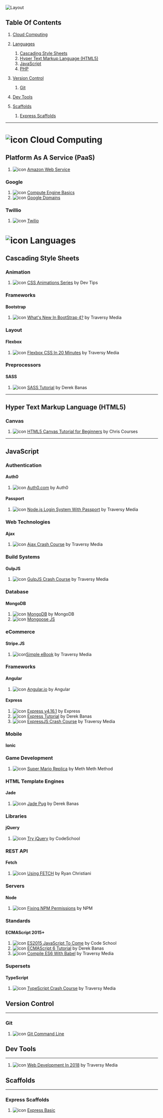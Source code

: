 ![Layout](https://raw.github.com/elwoodberry/education/master/_img/headers/890x400__header_education.png)

## Table Of Contents
1. [Cloud Computing](#-cloud-computing)
1. [Languages](#languages)
    1. [Cascading Style Sheets](#cascading-style-sheets)
    1. [Hyper Text Markup Language (HTML5)](#hyper-text-markup-language-html5)
    1. [JavaScript](#javascript)
    1. [PHP](#php)

1. [Version Control](#version-control)
    1. [Git](#git)
1. [Dev Tools](#dev-tools)
1. [Scaffolds](#scaffolds)
    1. [Express Scaffolds](#express-scaffolds)
---

# ![icon](https://raw.github.com/elwoodberry/education/master/_img/icons/cloud.png) Cloud Computing

## Platform As A Service (PaaS)
1. ![icon](https://raw.github.com/elwoodberry/education/master/_img/icons/warning.png) [Amazon Web Service](dir/cloud-computing/amazon-web-services)

### Google
1. ![icon](https://raw.github.com/elwoodberry/education/master/_img/icons/checkmark.png) [Compute Engine Basics](dir/cloud-computing/google-cloud/compute-engine)
1. ![icon](https://raw.github.com/elwoodberry/education/master/_img/icons/warning.png) [Google Domains](dir/cloud-computing/google-cloud/google-domains)

### Twillio
1. ![icon](https://raw.github.com/elwoodberry/education/master/_img/icons/warning.png) [Twilio](dir/cloud-computing/twilio)

# ![icon](https://raw.github.com/elwoodberry/education/master/_img/icons/code.png) Languages

## Cascading Style Sheets
### Animation
1. ![icon](https://raw.github.com/elwoodberry/education/master/_img/icons/warning.png) [CSS Animations Series](dir/languages/css/animation/css-animations-series) by Dev Tips

### Frameworks
#### Bootstrap
1. ![icon](https://raw.github.com/elwoodberry/education/master/_img/icons/checkmark.png) [What's New In BootStrap 4?](dir/languages/css/frameworks/bootstrap/whats-new-in-bootstrap4) by Traversy Media

### Layout
#### Flexbox
1. ![icon](https://raw.github.com/elwoodberry/education/master/_img/icons/checkmark.png) [Flexbox CSS In 20 Minutes](dir/languages/css/layout/flexbox/flexbox-css-in-20-minutes) by Traversy Media

### Preprocessors
#### SASS
1. ![icon](https://raw.github.com/elwoodberry/education/master/_img/icons/warning.png) [SASS Tutorial](dir/languages/css/preprocessor/sass/sass-tutorial) by Derek Banas

---
## Hyper Text Markup Language (HTML5)
### Canvas
1. ![icon](https://raw.github.com/elwoodberry/education/master/_img/icons/warning.png) [HTML5 Canvas Tutorial for Beginners](dir/languages/html5/canvas/canvas-tutorial-for-beginners) by Chris Courses

---
## JavaScript
### Authentication
#### Auth0
1. ![icon](https://raw.github.com/elwoodberry/education/master/_img/icons/warning.png) [Auth0.com](dir/languages/javascript/auth0/auth0) by Auth0  

#### Passport
1. ![icon](https://raw.github.com/elwoodberry/education/master/_img/icons/checkmark.png) [Node.js Login System With Passport](dir/languages/javascript/passport/login-system-with-passport) by Traversy Media

### Web Technologies  
#### Ajax
1. ![icon](https://raw.github.com/elwoodberry/education/master/_img/icons/checkmark.png) [Ajax Crash Course](dir/languages/javascript/ajax/ajax-crash-course) by Traversy Media

### Build Systems
#### GulpJS
1. ![icon](https://raw.github.com/elwoodberry/education/master/_img/icons/checkmark.png) [GulpJS Crash Course](dir/languages/javascript/gulp/gulp-js-crash-course) by Traversy Media

### Database  
#### MongoDB
1. ![icon](https://raw.github.com/elwoodberry/education/master/_img/icons/warning.png) [MongoDB](dir/languages/javascript/mongodb/mongodb) by MongoDB
1. ![icon](https://raw.github.com/elwoodberry/education/master/_img/icons/warning.png) [Mongoose JS](dir/languages/javascript/)

### eCommerce
#### Stripe.JS
1. ![icon](https://raw.github.com/elwoodberry/education/master/_img/icons/warning.png)[Simple eBook](dir/languages/javascript/stripe/simple-ebook) by Traversy Media

### Frameworks
#### Angular
1. ![icon](https://raw.github.com/elwoodberry/education/master/_img/icons/warning.png) [Angular.io](dir/languages/javascript/angular/angular-io) by Angular

#### Express
1. ![icon](https://raw.github.com/elwoodberry/education/master/_img/icons/warning.png) [Express v4.16.1](dir/languages/javascript/express/express_v4-16-1) by Express
1. ![icon](https://raw.github.com/elwoodberry/education/master/_img/icons/checkmark.png) [Express Tutorial](dir/languages/javascript/express/express-tutorial) by Derek Banas
1. ![icon](https://raw.github.com/elwoodberry/education/master/_img/icons/checkmark.png) [ExpressJS Crash Course](dir/languages/javascript/express/expressjs-crash-course) by Traversy Media

### Mobile
#### Ionic

### Game Development
1. ![icon](https://raw.github.com/elwoodberry/education/master/_img/icons/warning.png) [Super Mario Replica](dir/languages/javascript/gamedev/super-mario) by Meth Meth Method

### HTML Template Engines
#### Jade
1. ![icon](https://raw.github.com/elwoodberry/education/master/_img/icons/checkmark.png) [Jade Pug](dir/languages/javascript/jade/jade-pug) by Derek Banas

### Libraries  
#### jQuery
1. ![icon](https://raw.github.com/elwoodberry/education/master/_img/icons/checkmark.png) [Try jQuery](dir/languages/javascript/jquery/try-jquery) by CodeSchool

### REST API
#### Fetch
1. ![icon](https://raw.github.com/elwoodberry/education/master/_img/icons/warning.png) [Using FETCH](dir/languages/javascript/rest/api-code-along-with-fetch) by Ryan Christiani

### Servers
#### Node
1. ![icon](https://raw.github.com/elwoodberry/education/master/_img/icons/checkmark.png) [Fixing NPM Permissions](dir/languages/javascript/node/fixing-npm-permissions) by NPM

### Standards
#### ECMAScript 2015+
1. ![icon](https://raw.github.com/elwoodberry/education/master/_img/icons/checkmark.png) [ES2015 JavaScript To Come](dir/languages/javascript/ecmascript/es2015-javascript-to-come) by Code School
1. ![icon](https://raw.github.com/elwoodberry/education/master/_img/icons/checkmark.png) [ECMAScript 6 Tutorial](dir/languages/javascript/ecmascript/ecmascript-6-tutorial) by Derek Banas
1. ![icon](https://raw.github.com/elwoodberry/education/master/_img/icons/checkmark.png) [Compile ES6 With Babel](dir/languages/javascript/ecmascript/compile-es6-with-babel) by Traversy Media

### Supersets
#### TypeScript
1. ![icon](https://raw.github.com/elwoodberry/education/master/_img/icons/warning.png) [TypeScript Crash Course](dir/languages/javascript/typescript/typescript-crash-course) by Traversy Media





## Version Control
---
### Git
1. ![icon](https://raw.github.com/elwoodberry/education/master/_img/icons/warning.png) [Git Command Line](dir/version-control/git)




## Dev Tools
---
1. ![icon](https://raw.github.com/elwoodberry/education/master/_img/icons/warning.png) [Web Development In 2018](dir/dev-tools/web-development-2018) by Traversy Media




## Scaffolds
---
### Express Scaffolds
1. ![icon](https://raw.github.com/elwoodberry/education/master/_img/icons/checkmark.png) [Express Basic](dir/scaffolds/express-basic)
